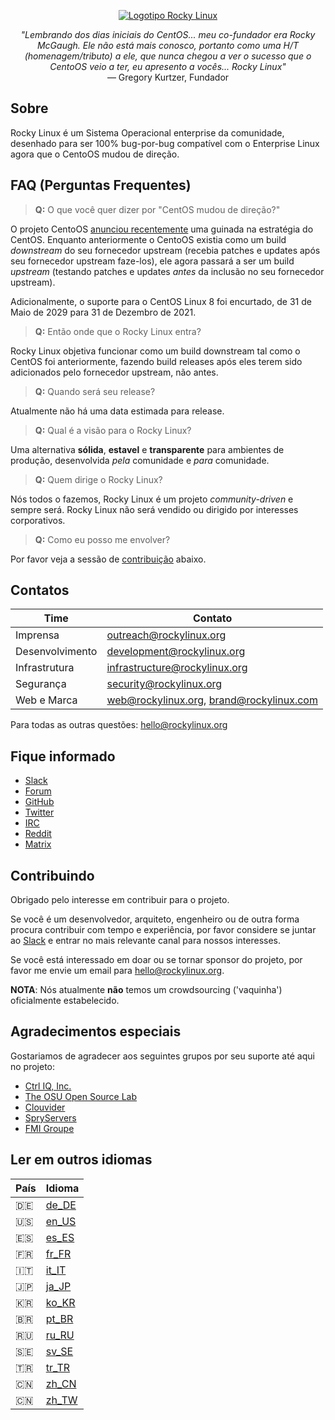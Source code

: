 <p align="center">
<a href="https://rockylinux.org/">
<img src="https://media.githubusercontent.com/media/rocky-linux/branding/main/logo-text-light%402x.png" alt="Logotipo Rocky Linux">
</a>
</p>

<p align="center">
<i>"Lembrando dos dias iniciais do CentOS... meu co-fundador era Rocky McGaugh. Ele não está mais conosco, portanto como uma H/T (homenagem/tributo) a ele, que nunca chegou a ver o sucesso que o CentoOS veio a ter, eu apresento a vocês... Rocky Linux"</i><br>
— Gregory Kurtzer, Fundador
</p>

## Sobre

Rocky Linux é um Sistema Operacional enterprise da comunidade, desenhado para ser 100% bug-por-bug compatível com o Enterprise Linux agora que o CentoOS mudou de direção.

## FAQ (Perguntas Frequentes)

> **Q:** O que você quer dizer por "CentOS mudou de direção?"

O projeto CentoOS [anunciou recentemente](https://blog.centos.org/2020/12/future-is-centos-stream/) uma guinada na estratégia do CentOS. Enquanto anteriormente o CentoOS existia como um build *downstream* do seu fornecedor upstream (recebia patches e updates após seu fornecedor upstream faze-los), ele agora passará a ser um build *upstream* (testando patches e updates *antes* da inclusão no seu fornecedor upstream).

Adicionalmente, o suporte para o CentOS Linux 8 foi encurtado, de 31 de Maio de 2029 para 31 de Dezembro de 2021.

> **Q:** Então onde que o Rocky Linux entra?

Rocky Linux objetiva funcionar como um build downstream tal como o CentOS foi anteriormente, fazendo build releases após eles terem sido adicionados pelo fornecedor upstream, não antes.

> **Q:** Quando será seu release?

Atualmente não há uma data estimada para release.

> **Q:** Qual é a visão para o Rocky Linux?

Uma alternativa **sólida**, **estavel** e **transparente** para ambientes de produção, desenvolvida *pela* comunidade e *para* comunidade. 

> **Q:** Quem dirige o Rocky Linux?

Nós todos o fazemos, Rocky Linux é um projeto *community-driven* e sempre será. Rocky Linux não será vendido ou dirigido por interesses corporativos.

> **Q:** Como eu posso me envolver?

Por favor veja a sessão de [contribuição](#Contribuindo) abaixo.

## Contatos

| Time                          | Contato                                   |
|-------------------------------|-------------------------------------------|
| Imprensa                      | outreach@rockylinux.org                   |
| Desenvolvimento               | development@rockylinux.org                |
| Infrastrutura                 | infrastructure@rockylinux.org             |
| Segurança                     | security@rockylinux.org                   |
| Web e Marca                   | web@rockylinux.org, brand@rockylinux.com  |


Para todas as outras questões: hello@rockylinux.org

## Fique informado

* [Slack](https://join.slack.com/t/hpcng/shared_invite/zt-k29vv4ab-yj1ksbHK_ZkXYi6HGtTYfw)
* [Forum](https://forums.rockylinux.org/)
* [GitHub](https://github.com/rocky-linux/)
* [Twitter](https://twitter.com/rocky_linux)
* [IRC](https://webchat.freenode.net/?channels=rockylinux)
* [Reddit](https://www.reddit.com/r/RockyLinux)
* [Matrix](https://matrix.to/#/+rockylinux:matrix.org)

## Contribuindo

Obrigado pelo interesse em contribuir para o projeto.

Se você é um desenvolvedor, arquiteto, engenheiro ou de outra forma procura contribuir com tempo e experiência, por favor considere se juntar ao [Slack](https://join.slack.com/t/hpcng/shared_invite/zt-k29vv4ab-yj1ksbHK_ZkXYi6HGtTYfw) e entrar no mais relevante canal para nossos interesses.

Se você está interessado em doar ou se tornar sponsor do projeto, por favor me envie um email para hello@rockylinux.org.

**NOTA**: Nós atualmente **não** temos um crowdsourcing ('vaquinha') oficialmente estabelecido.

## Agradecimentos especiais

Gostariamos de agradecer aos seguintes grupos por seu suporte até aqui no projeto:
* [Ctrl IQ, Inc.](https://www.ctrl-cmd.com)
* [The OSU Open Source Lab](https://osuosl.org/)
* [Clouvider](https://www.clouvider.co.uk/)
* [SpryServers](https://www.spryservers.net/)
* [FMI Groupe](https://www.fmi.fr/)

## Ler em outros idiomas

| País | Idioma |
| -----|--------|
:de: | [de_DE](/locales/README.de_DE.md)
:us: | [en_US](/locales/README.en_US.md)
:es: | [es_ES](/locales/README.es_ES.md)
:fr: | [fr_FR](/locales/README.fr_FR.md)
:it: | [it_IT](/locales/README.it_IT.md)
:jp: | [ja_JP](/locales/README.ja_JP.md)
:kr: | [ko_KR](/locales/README.ko_KR.md)
:brazil: | [pt_BR](/locales/README.pt_BR.md) 
:ru: | [ru_RU](/locales/README.ru_RU.md)
:sweden: | [sv_SE](/locales/README.sv_SE.md)
:tr: | [tr_TR](/locales/README.tr_TR.md)
:cn: | [zh_CN](/locales/README.zh_CN.md)
:cn: | [zh_TW](/locales/README.zh_TW.md)